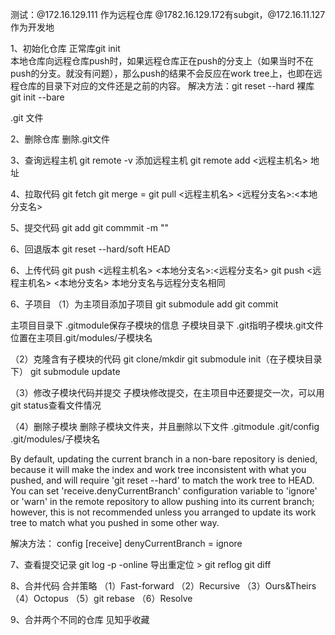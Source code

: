 测试：@172.16.129.111 作为远程仓库 @1782.16.129.172有subgit，@172.16.11.127 作为开发地

1、初始化仓库
正常库git init          
本地仓库向远程仓库push时，如果远程仓库正在push的分支上（如果当时不在push的分支。就没有问题），那么push的结果不会反应在work tree上，也即在远程仓库的目录下对应的文件还是之前的内容。
解决方法：git reset --hard 
裸库 git init --bare

.git 文件

2、删除仓库
删除.git文件

3、查询远程主机
git remote -v
添加远程主机
git remote add <远程主机名> 地址

4、拉取代码
git fetch
git merge = git pull <远程主机名> <远程分支名>:<本地分支名>

5、提交代码
git add
git commmit -m ""

6、回退版本
git reset --hard/soft HEAD

6、上传代码
git push <远程主机名> <本地分支名>:<远程分支名>
git push <远程主机名> <本地分支名>               本地分支名与远程分支名相同

6、子项目
（1）为主项目添加子项目
git submodule add 
git commit

主项目目录下 .gitmodule保存子模块的信息 子模块目录下 .git指明子模块.git文件位置在主项目.git/modules/子模块名

（2）克隆含有子模块的代码
git clone/mkdir
git submodule init（在子模块目录下）
git submodule update

（3）修改子模块代码并提交
子模块修改提交，在主项目中还要提交一次，可以用git status查看文件情况

（4）删除子模块
删除子模块文件夹，并且删除以下文件 .gitmodule .git/config .git/modules/子模块名  

By default, updating the current branch in a non-bare repository is denied, because it will make the index and work tree inconsistent with what you pushed, and will require 'git reset --hard' to match the work tree to HEAD.
You can set 'receive.denyCurrentBranch' configuration variable to 'ignore' or 'warn' in the remote repository to allow pushing into its current branch; however, this is not recommended unless you arranged to update its work tree to match what you pushed in some other way.

解决方法：
config
[receive]
    denyCurrentBranch = ignore

7、查看提交记录
git log -p -online
导出重定位 >
git reflog
git diff 

8、合并代码
合并策略
（1）Fast-forward
（2）Recursive
（3）Ours&Theirs
（4）Octopus
（5）git rebase
（6）Resolve

9、合并两个不同的仓库
见知乎收藏